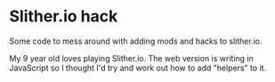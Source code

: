 # Slither.io hack
Some code to mess around with adding mods and hacks to slither.io.

My 9 year old loves playing Slither.io. The web version is writing in JavaScript so I thought I'd try and work out how to add "helpers" to it.
